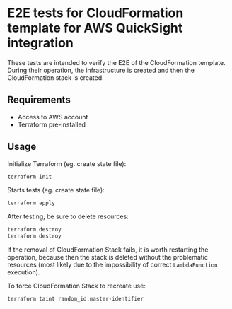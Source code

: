 # E2E tests for CloudFormation template for AWS QuickSight integration

These tests are intended to verify the E2E of the CloudFormation template. During their operation, the infrastructure is created and then the CloudFormation stack is created.

## Requirements

* Access to AWS account
* Terraform pre-installed

## Usage

Initialize Terraform (eg. create state file):

```bash
terraform init
```

Starts tests (eg. create state file):

```bash
terraform apply
```

After testing, be sure to delete resources:

```bash
terraform destroy
terraform destroy
```

If the removal of CloudFormation Stack fails, it is worth restarting the operation, because then the stack is deleted without the problematic resources (most likely due to the impossibility of correct `LambdaFunction` execution).

To force CloudFormation Stack to recreate use:

```bash
terraform taint random_id.master-identifier
```
